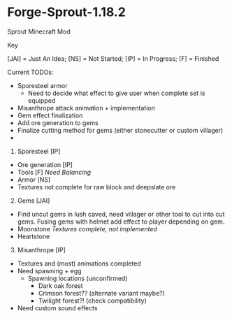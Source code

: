 # Forge-Sprout-1.18.2
Sprout Minecraft Mod

Key

[JAI] = Just An Idea; [NS] = Not Started; [IP] = In Progress; [F] = Finished

Current TODOs:
- Sporesteel armor 
  - Need to decide what effect to give user when complete set is equipped
- Misanthrope attack animation + implementation
- Gem effect finalization 
- Add ore generation to gems
- Finalize cutting method for gems (either stonecutter or custom villager)
- 

1) Sporesteel [IP]
  - Ore generation [IP]
  - Tools [F] *Need Balancing*
  - Armor [NS]
  - Textures not complete for raw block and deepslate ore
2) Gems [JAI]
  - Find uncut gems in lush caved, need villager or other tool to cut into cut gems. Fusing gems with helmet add effect to player depending on gem.
  - Moonstone *Textures complete, not implemented*
  - Heartstone
3) Misanthrope [IP]
  - Textures and (most) animations completed
  - Need spawning + egg
    - Spawning locations (unconfirmed)
      - Dark oak forest
      - Crimson forest?? (alternate variant maybe?)
      - Twilight forest?! (check compatibility)
  - Need custom sound effects
